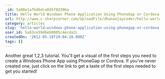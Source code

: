```yaml
---
_id: 5a88e1afbd6dca0d5f0d306a
title: Hello World Windows Phone Application Using PhoneGap or Cordova
url: http://www.c-sharpcorner.com/UploadFile/dhananjaycoder/hello-world-windows-phone-application-using-phonegap-or-co/
category: articles
slug: 'hello-world-windows-phone-application-using-phonegap-or-cordova'
user_id: 5a83ce59d6eb0005c4ecda2c
createdOn: '2012-05-18T19:04:28.000Z'
tags: []
---
```


Another great 1,2,3 tutorial. You'll get a visual of the first steps you need to create a Windows Phone App using PhoneGap or Cordova. If you've never created one, just click on the link to get a taste of the first steps needed to get you started!
